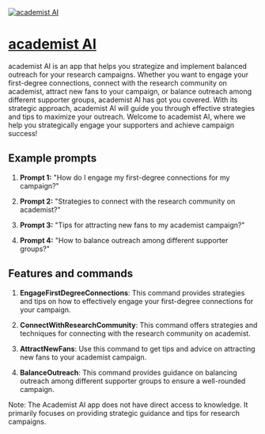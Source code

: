 [![academist AI](https://files.oaiusercontent.com/file-cTngITsAFkff00ZxvJsBEijr?se=2123-10-17T14%3A58%3A43Z&sp=r&sv=2021-08-06&sr=b&rscc=max-age%3D31536000%2C%20immutable&rscd=attachment%3B%20filename%3D1fcade16-1068-4268-91db-6ddf1f2e9369.png&sig=9gWa2NtP49ufRAILg%2BfCr6o/xHIPwFMi5qfm44V9X6g%3D)](https://chat.openai.com/g/g-UEX6oBkCJ-academist-ai)

# [academist AI](https://chat.openai.com/g/g-UEX6oBkCJ-academist-ai)

academist AI is an app that helps you strategize and implement balanced outreach for your research campaigns. Whether you want to engage your first-degree connections, connect with the research community on academist, attract new fans to your campaign, or balance outreach among different supporter groups, academist AI has got you covered. With its strategic approach, academist AI will guide you through effective strategies and tips to maximize your outreach. Welcome to academist AI, where we help you strategically engage your supporters and achieve campaign success!

## Example prompts

1. **Prompt 1:** "How do I engage my first-degree connections for my campaign?"

2. **Prompt 2:** "Strategies to connect with the research community on academist?"

3. **Prompt 3:** "Tips for attracting new fans to my academist campaign?"

4. **Prompt 4:** "How to balance outreach among different supporter groups?"

## Features and commands

1. **EngageFirstDegreeConnections**: This command provides strategies and tips on how to effectively engage your first-degree connections for your campaign.

2. **ConnectWithResearchCommunity**: This command offers strategies and techniques for connecting with the research community on academist.

3. **AttractNewFans**: Use this command to get tips and advice on attracting new fans to your academist campaign.

4. **BalanceOutreach**: This command provides guidance on balancing outreach among different supporter groups to ensure a well-rounded campaign.

Note: The Academist AI app does not have direct access to knowledge. It primarily focuses on providing strategic guidance and tips for research campaigns.